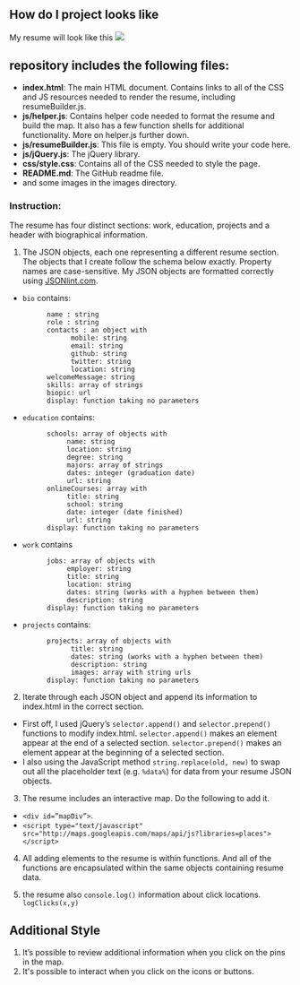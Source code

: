 ## How do I project looks like

My resume will look like this
![](http://i.imgur.com/huZomVz.jpg)

## repository includes the following files:

* **index.html**: The main HTML document. Contains links to all of the CSS and JS resources needed to render the resume, including resumeBuilder.js.
* **js/helper.js**: Contains helper code needed to format the resume and build the map. It also has a few function shells for additional functionality. More on helper.js further down.
* **js/resumeBuilder.js**: This file is empty. You should write your code here.
* **js/jQuery.js**: The jQuery library.
* **css/style.css**: Contains all of the CSS needed to style the page.
* **README.md**: 
The GitHub readme file.
* and some images in the images directory.

### Instruction:
The resume has four distinct sections: work, education, projects and a header with biographical information. 

1. The JSON objects, each one representing a different resume section. The objects that I create follow the schema below exactly. Property names are case-sensitive. My JSON objects are formatted correctly using <a href="http://jsonlint.com/" target="_blank">JSONlint.com</a>.

* `bio` contains:
        
            name : string
            role : string
            contacts : an object with
                  mobile: string
                  email: string 
                  github: string
                  twitter: string 
                  location: string
            welcomeMessage: string 
            skills: array of strings
            biopic: url
            display: function taking no parameters

* `education` contains:
      
            schools: array of objects with
                 name: string
                 location: string
                 degree: string
                 majors: array of strings
                 dates: integer (graduation date)
                 url: string
            onlineCourses: array with
                 title: string
                 school: string
                 date: integer (date finished)
                 url: string
            display: function taking no parameters

* `work` contains
          
            jobs: array of objects with
                 employer: string 
                 title: string 
                 location: string 
                 dates: string (works with a hyphen between them)
                 description: string 
            display: function taking no parameters

* `projects` contains:

            projects: array of objects with
                  title: string 
                  dates: string (works with a hyphen between them)
                  description: string
                  images: array with string urls
            display: function taking no parameters

2. Iterate through each JSON object and append its information to index.html in the correct section.
 * First off, I used jQuery’s `selector.append()` and `selector.prepend()` functions to modify index.html. `selector.append()` makes an element appear at the end of a selected section. `selector.prepend()` makes an element appear at the beginning of a selected section.
* I also using the JavaScript method `string.replace(old, new)` to swap out all the placeholder text (e.g. `%data%`) for data from your resume JSON objects.

3. The resume includes an interactive map. Do the following to add it. 
 *  `<div id=”mapDiv”>`.
 * `<script type="text/javascript" src="http://maps.googleapis.com/maps/api/js?libraries=places"></script>`

4. All adding elements to the resume is within functions. And all of the functions are encapsulated within the same objects containing resume data. 

5. the resume also `console.log()` information about click locations.  `logClicks(x,y)` 

## Additional Style
1. It’s possible to review additional information when you click on the pins in the map.
2. It's possible to interact when you click on the icons or buttons.



